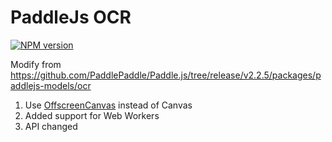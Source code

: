 # PaddleJs OCR

[![NPM version](https://img.shields.io/npm/v/@arkntools/paddlejs-ocr?style=flat-square)](https://www.npmjs.com/package/@arkntools/paddlejs-ocr)

Modify from https://github.com/PaddlePaddle/Paddle.js/tree/release/v2.2.5/packages/paddlejs-models/ocr

1. Use [OffscreenCanvas](https://developer.mozilla.org/en-US/docs/Web/API/OffscreenCanvas) instead of Canvas
2. Added support for Web Workers
3. API changed
